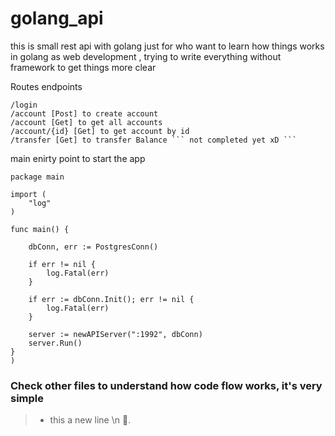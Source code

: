 ﻿# golang_api

this is small rest api with golang just for who want to learn how things works in golang as web development , trying to write everything without framework to get things more clear

Routes endpoints 

```
/login
/account [Post] to create account
/account [Get] to get all accounts
/account/{id} [Get] to get account by id
/transfer [Get] to transfer Balance ``` not completed yet xD ```
```

main enirty point to start the app
```
package main

import (
	"log"
)

func main() {

	dbConn, err := PostgresConn()

	if err != nil {
		log.Fatal(err)
	}

	if err := dbConn.Init(); err != nil {
		log.Fatal(err)
	}

	server := newAPIServer(":1992", dbConn)
	server.Run()
}
)
```


### Check other files to understand how code flow works, it's very simple 
> - this a new line \n 👻.
